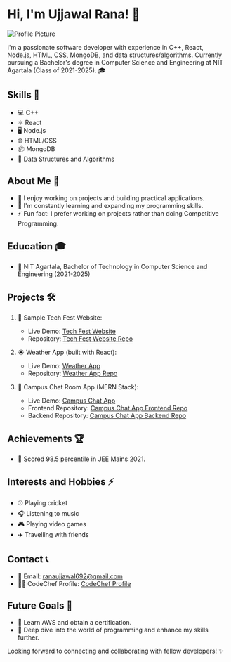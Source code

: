# Hi, I'm Ujjawal Rana! 👋

![Profile Picture](https://github.com/Ranaujjawal.png)


I'm a passionate software developer with experience in C++, React, Node.js, HTML, CSS, MongoDB, and data structures/algorithms. Currently pursuing a Bachelor's degree in Computer Science and Engineering at NIT Agartala (Class of 2021-2025). 🎓

## Skills 🚀

- 💻 C++
- ⚛️ React
- 🖥️ Node.js
- 🌐 HTML/CSS
- 📦 MongoDB
- 🧠 Data Structures and Algorithms

## About Me 🌟

- 🔭 I enjoy working on projects and building practical applications.
- 🌱 I'm constantly learning and expanding my programming skills.
- ⚡ Fun fact: I prefer working on projects rather than doing Competitive Programming.

## Education 🎓

- 🏫 NIT Agartala, Bachelor of Technology in Computer Science and Engineering (2021-2025)

## Projects 🛠️

1. 🎉 Sample Tech Fest Website:
   - Live Demo: [Tech Fest Website](https://ranaujjawal.github.io/techfest/)
   - Repository: [Tech Fest Website Repo](https://github.com/Ranaujjawal/techfest)

2. ☀️ Weather App (built with React):
   - Live Demo: [Weather App](https://63a49e5b771eab029357014d--effortless-twilight-be58fc.netlify.app/)
   - Repository: [Weather App Repo](https://github.com/Ranaujjawal/weatherapp)

3. 💬 Campus Chat Room App (MERN Stack):
   - Live Demo: [Campus Chat App](https://campuschatapp.onrender.com)
   - Frontend Repository: [Campus Chat App Frontend Repo](https://github.com/Ranaujjawal/campus-frontend)
   - Backend Repository: [Campus Chat App Backend Repo](https://github.com/Ranaujjawal/campus-backend)

## Achievements 🏆

- 🎯 Scored 98.5 percentile in JEE Mains 2021.

## Interests and Hobbies ⚡

- ⚾️ Playing cricket
- 🎧 Listening to music
- 🎮 Playing video games
- ✈️ Travelling with friends

## Contact 📞

- 📧 Email: ranaujjawal692@gmail.com
- 👨‍💻 CodeChef Profile: [CodeChef Profile](https://www.codechef.com/users/ujjawal162)

## Future Goals 🌠

- 🌟 Learn AWS and obtain a certification.
- 🚀 Deep dive into the world of programming and enhance my skills further.

Looking forward to connecting and collaborating with fellow developers! ✨

